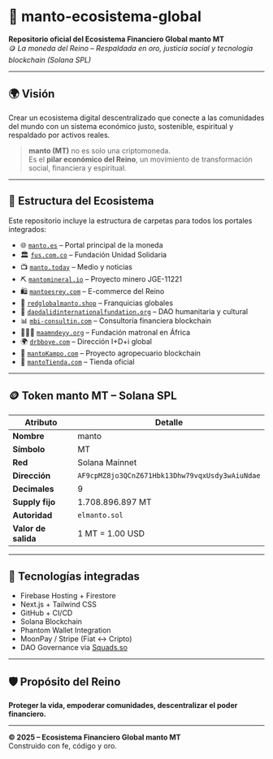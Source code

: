 
# 👑 manto-ecosistema-global

**Repositorio oficial del Ecosistema Financiero Global manto MT**  
🪙 *La moneda del Reino – Respaldada en oro, justicia social y tecnología blockchain (Solana SPL)*

---

## 🌍 Visión

Crear un ecosistema digital descentralizado que conecte a las comunidades del mundo con un sistema económico justo, sostenible, espiritual y respaldado por activos reales.

> **manto (MT)** no es solo una criptomoneda.  
> Es el **pilar económico del Reino**, un movimiento de transformación social, financiera y espiritual.

---

## 🧭 Estructura del Ecosistema

Este repositorio incluye la estructura de carpetas para todos los portales integrados:

- 🌐 [`manto.es`](https://manto.es) – Portal principal de la moneda
- 🏛️ [`fus.com.co`](https://fus.com.co) – Fundación Unidad Solidaria
- 📺 [`manto.today`](https://manto.today) – Medio y noticias
- ⛏️ [`mantomineral.io`](https://mantomineral.io) – Proyecto minero JGE-11221
- 🛍️ [`mantoesrey.com`](https://mantoesrey.com) – E-commerce del Reino
- 🧵 [`redglobalmanto.shop`](https://redglobalmanto.shop) – Franquicias globales
- 🤝 [`daodalidinternationalfundation.org`](https://daodalidinternationalfundation.org) – DAO humanitaria y cultural
- 📊 [`mbi-consultin.com`](https://mbi-consultin.com) – Consultoría financiera blockchain
- 👩🏿‍🍼 [`maamndeyy.org`](https://maamndeyy.org) – Fundación matronal en África
- 🌍 [`drbboye.com`](https://drbboye.com) – Dirección I+D+i global
- 🌾 [`mantoKampo.com`](https://mantokampo.com) – Proyecto agropecuario blockchain
- 🛒 [`mantoTienda.com`](https://mantotienda.com) – Tienda oficial

---

## 🪙 Token manto MT – Solana SPL

| Atributo          | Detalle |
|-------------------|---------|
| **Nombre**        | manto |
| **Símbolo**       | MT |
| **Red**           | Solana Mainnet |
| **Dirección**     | `AF9cpMZ8jo3QCnZ671Hbk13Dhw79vqxUsdy3wAiuNdae` |
| **Decimales**     | 9 |
| **Supply fijo**   | 1.708.896.897 MT |
| **Autoridad**     | `elmanto.sol` |
| **Valor de salida** | 1 MT = 1.00 USD |

---

## 🔗 Tecnologías integradas

- Firebase Hosting + Firestore
- Next.js + Tailwind CSS
- GitHub + CI/CD
- Solana Blockchain
- Phantom Wallet Integration
- MoonPay / Stripe (Fiat ↔ Cripto)
- DAO Governance via [Squads.so](https://app.squads.so)

---

## 🛡️ Propósito del Reino

**Proteger la vida, empoderar comunidades, descentralizar el poder financiero.**

---

**© 2025 – Ecosistema Financiero Global manto MT**  
Construido con fe, código y oro.
